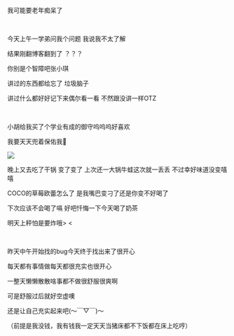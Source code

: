 
我可能要老年痴呆了

<!--more-->

<br>

今天上午一学弟问我个问题 我说我不太了解

结果刚翻博客翻到了 ？？？

你别是个智障吧张小琪

讲过的东西都给忘了 垃圾脑子

讲过什么都好好记下来偶尔看一看 不然跟没讲一样OTZ

<br>

小胡给我买了个学业有成的御守呜呜呜好喜欢

我要天天兜着保佑我🙏

![](https://ws1.sinaimg.cn/large/0068SXX6gy1fq0xbulrjrj32c02c0e88.jpg)

晚上又去吃了干锅 变了变了 上次还一大锅牛蛙这次就一丢丢 不过幸好味道没变嘻嘻

COCO的草莓欧蕾怎么了 是我嘴巴变刁了还是你变不好喝了

下次应该不会喝了嗝 好吧忏悔一下今天喝了奶茶

明天上秤怕是要炸哦> <

<br>

昨天中午开始找的bug今天终于找出来了很开心

每天都有事情做每天都很充实也很开心

一整天懒懒散散啥事都不做很舒服很爽啊

可是舒服过后就好空虚噢

还是让自己充实起来吧(～￣▽￣)～

（前提是我没钱，我有钱我一定天天当猪床都不下饭都在床上吃哼）
